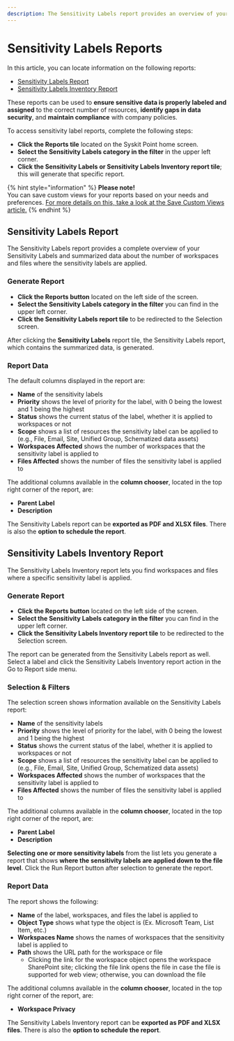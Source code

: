 ```yaml
---
description: The Sensitivity Labels report provides an overview of your sensitivity labels.
---
```


# Sensitivity Labels Reports

In this article, you can locate information on the following reports:

* [Sensitivity Labels Report](#sensitivity-labels-report)
* [Sensitivity Labels Inventory Report](#sensitivity-labels-inventory-report)

These reports can be used to **ensure sensitive data is properly labeled and assigned** to the correct number of resources, **identify gaps in data security**, and **maintain compliance** with company policies.

To access sensitivity label reports, complete the following steps:

* **Click the Reports tile** located on the Syskit Point home screen.
* **Select the Sensitivity Labels category in the filter** in the upper left corner.
* **Click the Sensitivity Labels or Sensitivity Labels Inventory report tile**; this will generate that specific report.

{% hint style="information" %}
**Please note!**  
You can save custom views for your reports based on your needs and preferences. [For more details on this, take a look at the Save Custom Views article.](../setup/configuration/customize/custom-views.md)
{% endhint %}

## Sensitivity Labels Report

The Sensitivity Labels report provides a complete overview of your Sensitivity Labels and summarized data about the number of workspaces and files where the sensitivity labels are applied.


### Generate Report

* **Click the Reports button** located on the left side of the screen.
* **Select the Sensitivity Labels category in the filter** you can find in the upper left corner.
* **Click the Sensitivity Labels report tile** to be redirected to the Selection screen.

After clicking the **Sensitivity Labels** report tile, the Sensitivity Labels report, which contains the summarized data, is generated.

### Report Data

The default columns displayed in the report are:    

* **Name** of the sensitivity labels
* **Priority** shows the level of priority for the label, with 0 being the lowest and 1 being the highest
* **Status** shows the current status of the label, whether it is applied to workspaces or not
* **Scope** shows a list of resources the sensitivity label can be applied to (e.g., File, Email, Site, Unified Group, Schematized data assets)
* **Workspaces Affected** shows the number of workspaces that the sensitivity label is applied to
* **Files Affected** shows the number of files the sensitivity label is applied to       


The additional columns available in the **column chooser**, located in the top right corner of the report, are:   
* **Parent Label**
* **Description**

The Sensitivity Labels report can be **exported as PDF and XLSX files**. There is also the **option to schedule the report**.


## Sensitivity Labels Inventory Report

The Sensitivity Labels Inventory report lets you find workspaces and files where a specific sensitivity label is applied.


### Generate Report

* **Click the Reports button** located on the left side of the screen.
* **Select the Sensitivity Labels category in the filter** you can find in the upper left corner.
* **Click the Sensitivity Labels Inventory report tile** to be redirected to the Selection screen.

The report can be generated from the Sensitivity Labels report as well. Select a label and click the Sensitivity Labels Inventory report action in the Go to Report side menu.

### Selection & Filters

The selection screen shows information available on the Sensitivity Labels report:  

* **Name** of the sensitivity labels
* **Priority** shows the level of priority for the label, with 0 being the lowest and 1 being the highest
* **Status** shows the current status of the label, whether it is applied to workspaces or not
* **Scope** shows a list of resources the sensitivity label can be applied to (e.g., File, Email, Site, Unified Group, Schematized data assets)
* **Workspaces Affected** shows the number of workspaces that the sensitivity label is applied to
* **Files Affected** shows the number of files the sensitivity label is applied to       

The additional columns available in the **column chooser**, located in the top right corner of the report, are:  
* **Parent Label**
* **Description**

**Selecting one or more sensitivity labels** from the list lets you generate a report that shows **where the sensitivity labels are applied down to the file level**.  Click the Run Report button after selection to generate the report.

### Report Data

The report shows the following:

* **Name** of the label, workspaces, and files the label is applied to
* **Object Type** shows what type the object is (Ex. Microsoft Team, List Item, etc.)
* **Workspaces Name** shows the names of workspaces that the sensitivity label is applied to
* **Path** shows the URL path for the workspace or file
    * Clicking the link for the workspace object opens the workspace SharePoint site; clicking the file link opens the file in case the file is supported for web view; otherwise, you can download the file

The additional columns available in the **column chooser**, located in the top right corner of the report, are:  
* **Workspace Privacy**

The Sensitivity Labels Inventory report can be **exported as PDF and XLSX files**. There is also the **option to schedule the report**.
